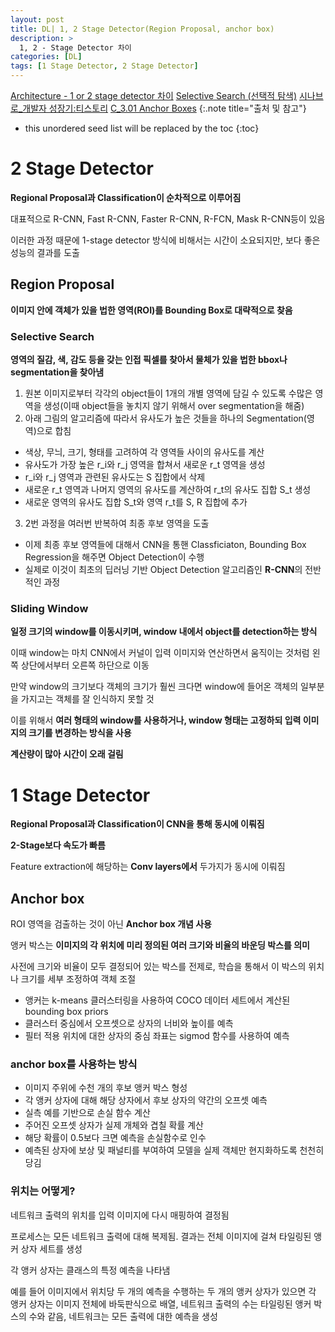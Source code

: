 ```yaml
---
layout: post
title: DL| 1, 2 Stage Detector(Region Proposal, anchor box)
description: > 
  1, 2 - Stage Detector 차이
categories: [DL]
tags: [1 Stage Detector, 2 Stage Detector]
---
```

[Architecture - 1 or 2 stage detector 차이](https://velog.io/@qtly_u/Object-Detection-Architecture-1-or-2-stage-detector-%EC%B0%A8%EC%9D%B4)
[Selective Search (선택적 탐색)](https://developer-lionhong.tistory.com/31)
[시나브로_개발자 성장기:티스토리](https://developer-lionhong.tistory.com/35)
[C_3.01 Anchor Boxes](https://wikidocs.net/173914)
{:.note title="출처 및 참고"}

* this unordered seed list will be replaced by the toc
{:toc}

# 2 Stage Detector
**Regional Proposal과 Classification이 순차적으로 이루어짐**

대표적으로 R-CNN, Fast R-CNN, Faster R-CNN, R-FCN, Mask R-CNN등이 있음

이러한 과정 때문에 1-stage detector 방식에 비해서는 시간이 소요되지만, 보다 좋은 성능의 결과를 도출

## Region Proposal
**이미지 안에 객체가 있을 법한 영역(ROI)를 Bounding Box로 대략적으로 찾음**

### Selective Search
**영역의 질감, 색, 감도 등을 갖는 인접 픽셀를 찾아서 물체가 있을 법한 bbox나 segmentation을 찾아냄**

1. 원본 이미지로부터 각각의 object들이 1개의 개별 영역에 담길 수 있도록 수많은 영역을 생성(이때 object들을 놓치지 않기 위해서 over segmentation을 해줌)
2. 아래 그림의 알고리즘에 따라서 유사도가 높은 것들을 하나의 Segmentation(영역)으로 합침
  - 색상, 무늬, 크기, 형태를 고려하여 각 영역들 사이의 유사도를 계산
  - 유사도가 가장 높은 r_i와 r_j 영역을 합쳐서 새로운 r_t 영역을 생성
  - r_i와 r_j 영역과 관련된 유사도는 S 집합에서 삭제
  - 새로운 r_t 영역과 나머지 영역의 유사도를 계산하여 r_t의 유사도 집합 S_t 생성
  - 새로운 영역의 유사도 집합 S_t와 영역 r_t를 S, R 집합에 추가
3. 2번 과정을 여러번 반복하여 최종 후보 영역을 도출

- 이제 최종 후보 영역들에 대해서 CNN을 통핸 Classficiaton, Bounding Box Regression을 해주면 Object Detection이 수행
- 실제로 이것이 최초의 딥러닝 기반 Object Detection 알고리즘인 **R-CNN**의 전반적인 과정

### Sliding Window
**일정 크기의 window를 이동시키며, window 내에서 object를 detection하는 방식**

이때 window는 마치 CNN에서 커널이 입력 이미지와 연산하면서 움직이는 것처럼 왼쪽 상단에서부터 오른쪽 하단으로 이동

만약 window의 크기보다 객체의 크기가 훨씬 크다면 window에 들어온 객체의 일부분을 가지고는 객체를 잘 인식하지 못할 것

이를 위해서 **여러 형태의 window를 사용하거나, window 형태는 고정하되 입력 이미지의 크기를 변경하는 방식을 사용**

**계산량이 많아 시간이 오래 걸림**

# 1 Stage Detector
**Regional Proposal과 Classification이 CNN을 통해 동시에 이뤄짐**

**2-Stage보다 속도가 빠름**

Feature extraction에 해당하는 **Conv layers에서** 두가지가 동시에 이뤄짐

## Anchor box
ROI 영역을 검출하는 것이 아닌 **Anchor box 개념 사용**

앵커 박스는 **이미지의 각 위치에 미리 정의된 여러 크기와 비율의 바운딩 박스를 의미**

사전에 크기와 비율이 모두 결정되어 있는 박스를 전제로, 학습을 통해서 이 박스의 위치나 크기를 세부 조정하여 객체 조절

- 앵커는 k-means 클러스터링을 사용하여 COCO 데이터 세트에서 계산된 bounding box priors
- 클러스터 중심에서 오프셋으로 상자의 너비와 높이를 예측
- 필터 적용 위치에 대한 상자의 중심 좌표는 sigmod 함수를 사용하여 예측

### anchor box를 사용하는 방식
- 이미지 주위에 수천 개의 후보 앵커 박스 형성
- 각 앵커 상자에 대해 해당 상자에서 후보 상자의 약간의 오프셋 예측
- 실측 예를 기반으로 손실 함수 계산
- 주어진 오프셋 상자가 실제 개체와 겹칠 확률 계산
- 해당 확률이 0.5보다 크면 예측을 손실함수로 인수
- 예측된 상자에 보상 및 패널티를 부여하여 모델을 실제 객체만 현지화하도록 천천히 당김

### 위치는 어떻게?
네트워크 출력의 위치를 입력 이미지에 다시 매핑하여 결정됨

프로세스는 모든 네트워크 출력에 대해 복제됨. 결과는 전체 이미지에 걸쳐 타일링된 앵커 상자 세트를 생성

각 앵커 상자는 클래스의 특정 예측을 나타냄

예를 들어 이미지에서 위치당 두 개의 예측을 수행하는 두 개의 앵커 상자가 있으면 각 앵커 상자는 이미지 전체에 바둑판식으로 배열, 네트워크 출력의 수는 타일링된 앵커 박스의 수와 같음, 네트워크는 모든 출력에 대한 예측을 생성